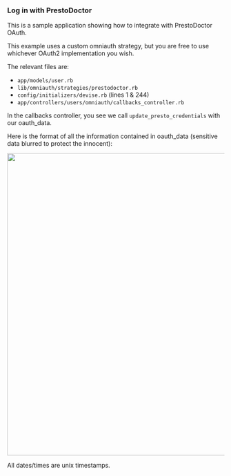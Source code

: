 ### Log in with PrestoDoctor ###

This is a sample application showing how to integrate with PrestoDoctor OAuth.

This example uses a custom omniauth strategy, but you are free to use whichever OAuth2 implementation you wish.

The relevant files are:

- `app/models/user.rb`
- `lib/omniauth/strategies/prestodoctor.rb`
- `config/initializers/devise.rb` (lines 1 & 244)
- `app/controllers/users/omniauth/callbacks_controller.rb`

In the callbacks controller, you see we call `update_presto_credentials` with our oauth_data.

Here is the format of all the information contained in oauth_data (sensitive data blurred to protect the innocent):

<img src="https://dl.dropboxusercontent.com/s/2fra8us2hk2xuch/2015-08-11%20at%202.27%20AM%202x.png" width="700">

All dates/times are unix timestamps.
